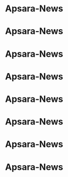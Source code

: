 # Apsara-News
# Apsara-News
# Apsara-News
# Apsara-News
# Apsara-News
# Apsara-News
# Apsara-News
# Apsara-News
